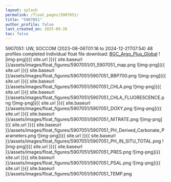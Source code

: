 ```yaml
---
layout: splash
permalink: /float_pages/5907051/
title: "5907051"
author_profile: false
last_created_on: 2025-09-26
toc: false
---
```

 
5907051: UW, SOCCOM (2023-08-06T01:16 to 2024-12-21T07:54)
48 profiles completed
Individual float file download: [BGC_Argo_Plus_Global](https://ftp.soest.hawaii.edu/bgc_argo_plus/Individual_Floats/outliers_removed/5907051_Sprof_processed.nc)
![img-png]({{ site.url }}{{ site.baseurl }}/assets/images/float_figures/5907051/01_5907051_map.png
![img-png]({{ site.url }}{{ site.baseurl }}/assets/images/float_figures/5907051/5907051_BBP700.png
![img-png]({{ site.url }}{{ site.baseurl }}/assets/images/float_figures/5907051/5907051_CHLA.png
![img-png]({{ site.url }}{{ site.baseurl }}/assets/images/float_figures/5907051/5907051_CHLA_FLUORESCENCE.png
![img-png]({{ site.url }}{{ site.baseurl }}/assets/images/float_figures/5907051/5907051_DOXY.png
![img-png]({{ site.url }}{{ site.baseurl }}/assets/images/float_figures/5907051/5907051_NITRATE.png
![img-png]({{ site.url }}{{ site.baseurl }}/assets/images/float_figures/5907051/5907051_PH_Derived_Carbonate_Parameters.png
![img-png]({{ site.url }}{{ site.baseurl }}/assets/images/float_figures/5907051/5907051_PH_IN_SITU_TOTAL.png
![img-png]({{ site.url }}{{ site.baseurl }}/assets/images/float_figures/5907051/5907051_PRES.png
![img-png]({{ site.url }}{{ site.baseurl }}/assets/images/float_figures/5907051/5907051_PSAL.png
![img-png]({{ site.url }}{{ site.baseurl }}/assets/images/float_figures/5907051/5907051_TEMP.png
